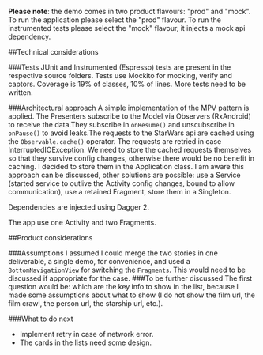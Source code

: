 **Please note**: the demo comes in two product flavours: "prod" and "mock".
To run the application please select the "prod" flavour. 
To run the instrumented tests please select the "mock" flavour, it injects a mock api dependency.  


##Technical considerations

###Tests
JUnit and Instrumented (Espresso) tests are present in the respective source folders.
Tests use Mockito for mocking, verify and captors.
Coverage is 19% of classes, 10% of lines. 
More tests need to be written.

###Architectural approach
A simple implementation of the MPV pattern is applied. 
The Presenters subscribe to the Model via Observers (RxAndroid) to receive the data.They subscribe in `onResume()` and unscubscribe in `onPause()` to avoid leaks.The requests to the StarWars api are cached using the `Observable.cache()` operator.
The requests are retried in case InterruptedIOException.
We need to store the cached requests themselves so that they survive config changes, otherwise there would be no benefit in caching. 
I decided to store them in the Application class. I am aware this approach can be discussed, other solutions are possible: 
use a Service (started service to outlive the Activity config changes, bound to allow communication), use a retained Fragment, store 
them in a Singleton.

Dependencies are injected using Dagger 2.

The app use one Activity and two Fragments. 

##Product considerations

###Assumptions
I assumed I could merge the two stories in one deliverable, a single demo, for convenience, and used a `BottomNavigationView`
for switching the `Fragments`. This would need to be discussed if appropriate for the case.
###To be further discussed
The first question would be: which are the key info to show in the list, because I made some assumptions 
about what to show (I do not show the film url, the film crawl, the person url, the starship url, etc.).

###What to do next
- Implement retry in case of network error. 
- The cards in the lists need some design.




